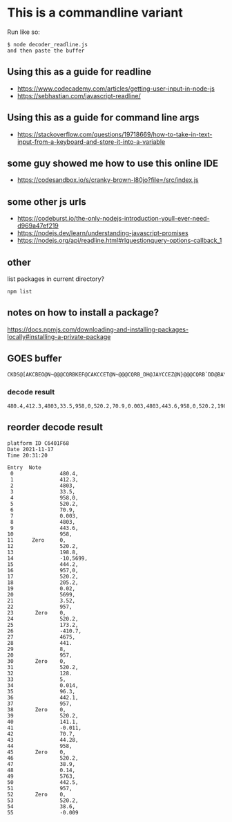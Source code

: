 # This is a commandline variant

Run like so:

```
$ node decoder_readline.js
and then paste the buffer
```


## Using this as a guide for readline

* https://www.codecademy.com/articles/getting-user-input-in-node-js
* https://sebhastian.com/javascript-readline/


## Using this as a guide for command line args

* https://stackoverflow.com/questions/19718669/how-to-take-in-text-input-from-a-keyboard-and-store-it-into-a-variable 


## some guy showed me how to use this online IDE

* https://codesandbox.io/s/cranky-brown-l80jo?file=/src/index.js


## some other js urls

* https://codeburst.io/the-only-nodejs-introduction-youll-ever-need-d969a47ef219
* https://nodejs.dev/learn/understanding-javascript-promises
* https://nodejs.org/api/readline.html#rlquestionquery-options-callback_1

## other

list packages in current directory?

```
npm list
```

## notes on how to install a package?
https://docs.npmjs.com/downloading-and-installing-packages-locally#installing-a-private-package

## GOES buffer

```
CKDS@[AKCBEO@N~@@@CQRBKEF@CAKCCET@N~@@@CQRB_DH@JAYCCEZ@N}@@@CQRB`DD@BAYCDE`@N}@@@CQRB[DK@KAICCEB@N}@@@CQRBTEF@NBOCCEE@N}@@@CQRBVCN@KBKCEEL@N~@@@CQRBFED@NAZCCEI@N}@@@CQRBFBN@IANCDEB@N~@@@CQRBTCR@KASCFED@N~@@@CQRCADL@MBMCDET@N~@@@CQRB}DW@]AICDE~@N~@@@CQRBG
```

### decode result

```
480.4,412.3,4803,33.5,958,0,520.2,70.9,0.003,4803,443.6,958,0,520.2,198.8,-10,5699,444.2,957,0,520.2,205.2,0.02,5699,3.52,957,0,520.2,173.2,-410.7,4675,441.8,957,0,520.2,128.5,0.014,96.3,442.1,957,0,520.2,141.1,-0.011,70.7,44.28,958,0,520.2,38.9,0.14,5763,442.5,957,0,520.2,38.6,-0.009
```

## reorder decode result

```
platform ID C6401F68
Date 2021-11-17
Time 20:31:20

Entry  Note
 0               480.4,
 1               412.3,
 2               4803,
 3               33.5,
 4               958,0,
 5               520.2,
 6               70.9,
 7               0.003,
 8               4803,
 9               443.6,
10               958,
11      Zero     0,
12               520.2,
13               198.8,
14               -10,5699,
15               444.2,
16               957,0,
17               520.2,
18               205.2,
19               0.02,
20               5699,
21               3.52,
22               957,
23       Zero    0,
24               520.2,
25               173.2,
26               -410.7,
27               4675,
28               441.
29               8,
20               957,
30       Zero    0,
31               520.2,
32               128.
33               5,
34               0.014,
35               96.3,
36               442.1,
37               957,
38       Zero    0,
39               520.2,
40               141.1,
41               -0.011,
42               70.7,
43               44.28,
44               958,
45       Zero    0,
46               520.2,
47               38.9,
48               0.14,
49               5763,
50               442.5,
51               957,
52       Zero    0,
53               520.2,
54               38.6,
55               -0.009
```
